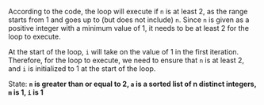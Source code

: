 According to the code, the loop will execute if `n` is at least 2, as the range starts from 1 and goes up to (but does not include) `n`. Since `n` is given as a positive integer with a minimum value of 1, it needs to be at least 2 for the loop to execute. 

At the start of the loop, `i` will take on the value of 1 in the first iteration. Therefore, for the loop to execute, we need to ensure that `n` is at least 2, and `i` is initialized to 1 at the start of the loop.

State: **`n` is greater than or equal to 2, `a` is a sorted list of n distinct integers, `m` is 1, `i` is 1**
